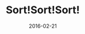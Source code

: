 ---
layout: showcase
title: "Sort!Sort!Sort!"
android: https://play.google.com/store/apps/details?id=com.n06rin.sortsortsort
website: https://play.google.com/store/apps/details?id=com.n06rin.sortsortsort
date: "2016-02-21"
---